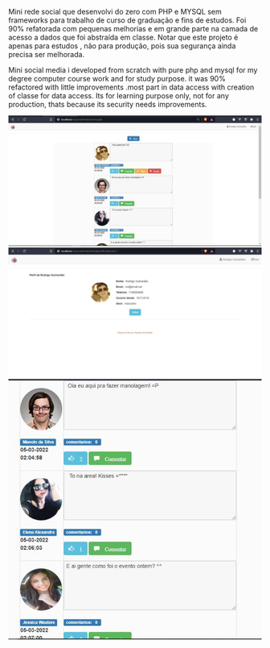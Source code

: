 
Mini rede social que desenvolvi do zero com PHP e MYSQL sem frameworks para trabalho de curso de graduação e fins de estudos. Foi 90% refatorada com pequenas melhorias e em grande parte na camada de acesso a dados que foi abstraída em classe. Notar que este projeto é apenas para estudos , não para produção, pois sua segurança ainda precisa ser melhorada.


Mini social media i developed from scratch with pure php and mysql for my degree computer course work and for study purpose. it was 90% refactored with little improvements .most part in data access with creation of classe for data access. Its for learning purpose only, not for any production, thats because its security needs improvements. 


![msocial img 1](https://github.com/rgstech/mysocialmedia/blob/master/screenshots/mysocialmedia1.jpg?raw=true)
![msocial img 2](https://github.com/rgstech/mysocialmedia/blob/master/screenshots/mysocialmedia2.jpg?raw=true)
![msocial img 3](https://github.com/rgstech/mysocialmedia/blob/master/screenshots/mysocialmedia3.jpg?raw=true)

